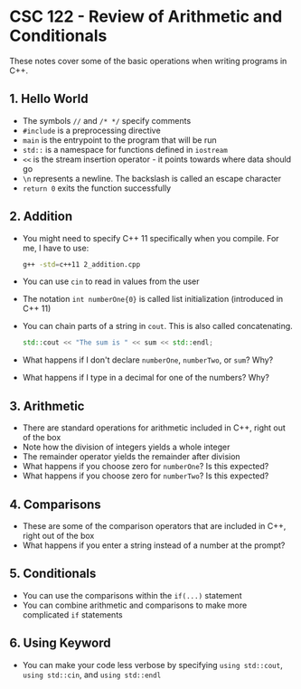 # CSC 122 - Review of Arithmetic and Conditionals

These notes cover some of the basic operations when writing programs in C++.

## 1. Hello World

* The symbols `//` and `/* */` specify comments
* `#include` is a preprocessing directive
* `main` is the entrypoint to the program that will be run
* `std::` is a namespace for functions defined in `iostream`
* `<<` is the stream insertion operator - it points towards where data should go
* `\n` represents a newline. The backslash is called an escape character
* `return 0` exits the function successfully

## 2. Addition

* You might need to specify C++ 11 specifically when you compile. For me, I have to use:

  ```bash
  g++ -std=c++11 2_addition.cpp
  ```

* You can use `cin` to read in values from the user
* The notation `int numberOne{0}` is called list initialization (introduced in C++ 11)
* You can chain parts of a string in `cout`. This is also called concatenating.

  ```cpp
  std::cout << "The sum is " << sum << std::endl;
  ```

* What happens if I don't declare `numberOne`, `numberTwo`, or `sum`? Why?
* What happens if I type in a decimal for one of the numbers? Why?

## 3. Arithmetic

* There are standard operations for arithmetic included in C++, right out of the box
* Note how the division of integers yields a whole integer
* The remainder operator yields the remainder after division
* What happens if you choose zero for `numberOne`? Is this expected?
* What happens if you choose zero for `numberTwo`? Is this expected?

## 4. Comparisons

* These are some of the comparison operators that are included in C++, right out of the box
* What happens if you enter a string instead of a number at the prompt?

## 5. Conditionals

* You can use the comparisons within the `if(...)` statement
* You can combine arithmetic and comparisons to make more complicated `if` statements

## 6. Using Keyword

* You can make your code less verbose by specifying `using std::cout`, `using std::cin`, and `using std::endl`
